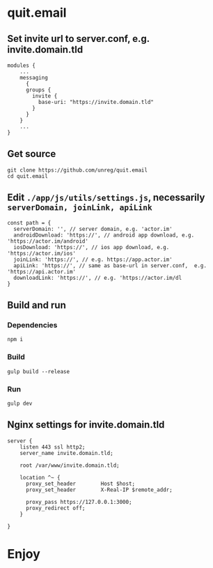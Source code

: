 # quit.email

## Set invite url to server.conf, e.g. invite.domain.tld
```
modules {
    ...
    messaging
      {
      groups {
        invite {
          base-uri: "https://invite.domain.tld"
        }
      }
    }
    ...
}
```

## Get source
```
git clone https://github.com/unreg/quit.email
cd quit.email
```

## Edit `./app/js/utils/settings.js`, necessarily `serverDomain, joinLink, apiLink`
```
const path = {
  serverDomain: '', // server domain, e.g. 'actor.im'
  androidDownload: 'https://', // android app download, e.g. 'https://actor.im/android'
  iosDownload: 'https://', // ios app download, e.g. 'https://actor.im/ios'
  joinLink: 'https://', // e.g. https://app.actor.im'
  apiLink: 'https://', // same as base-url in server.conf,  e.g. 'https://api.actor.im'
  downloadLink: 'https://', // e.g. 'https://actor.im/dl
}
```

## Build and run

### Dependencies
```
npm i
```

### Build
```
gulp build --release
```

### Run
```
gulp dev
```

## Nginx settings for invite.domain.tld
```
server {
    listen 443 ssl http2;
    server_name invite.domain.tld;

    root /var/www/invite.domain.tld;

    location ^~ {
      proxy_set_header        Host $host;
      proxy_set_header        X-Real-IP $remote_addr;

      proxy_pass https://127.0.0.1:3000;
      proxy_redirect off;
    }

}
```

# Enjoy
